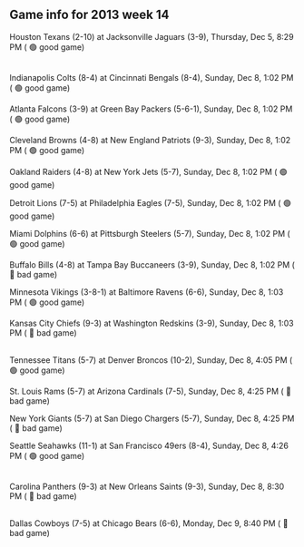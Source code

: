 ## Game info for 2013 week 14
Houston Texans (2-10) at Jacksonville Jaguars (3-9), Thursday, Dec 5, 8:29 PM (	:green_circle: good game)

<br/>Indianapolis Colts (8-4) at Cincinnati Bengals (8-4), Sunday, Dec 8, 1:02 PM (	:green_circle: good game)

Atlanta Falcons (3-9) at Green Bay Packers (5-6-1), Sunday, Dec 8, 1:02 PM (	:green_circle: good game)

Cleveland Browns (4-8) at New England Patriots (9-3), Sunday, Dec 8, 1:02 PM (	:green_circle: good game)

Oakland Raiders (4-8) at New York Jets (5-7), Sunday, Dec 8, 1:02 PM (	:green_circle: good game)

Detroit Lions (7-5) at Philadelphia Eagles (7-5), Sunday, Dec 8, 1:02 PM (	:green_circle: good game)

Miami Dolphins (6-6) at Pittsburgh Steelers (5-7), Sunday, Dec 8, 1:02 PM (	:green_circle: good game)

Buffalo Bills (4-8) at Tampa Bay Buccaneers (3-9), Sunday, Dec 8, 1:02 PM (	:red_circle: bad game)

Minnesota Vikings (3-8-1) at Baltimore Ravens (6-6), Sunday, Dec 8, 1:03 PM (	:green_circle: good game)

Kansas City Chiefs (9-3) at Washington Redskins (3-9), Sunday, Dec 8, 1:03 PM (	:red_circle: bad game)

<br/>Tennessee Titans (5-7) at Denver Broncos (10-2), Sunday, Dec 8, 4:05 PM (	:green_circle: good game)

St. Louis Rams (5-7) at Arizona Cardinals (7-5), Sunday, Dec 8, 4:25 PM (	:red_circle: bad game)

New York Giants (5-7) at San Diego Chargers (5-7), Sunday, Dec 8, 4:25 PM (	:red_circle: bad game)

Seattle Seahawks (11-1) at San Francisco 49ers (8-4), Sunday, Dec 8, 4:26 PM (	:green_circle: good game)

<br/>Carolina Panthers (9-3) at New Orleans Saints (9-3), Sunday, Dec 8, 8:30 PM (	:red_circle: bad game)

<br/>Dallas Cowboys (7-5) at Chicago Bears (6-6), Monday, Dec 9, 8:40 PM (	:red_circle: bad game)


